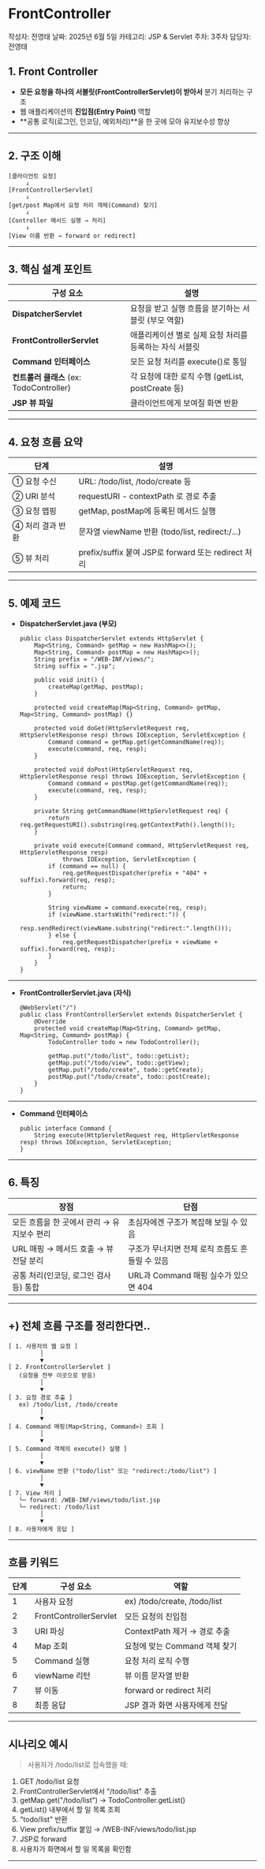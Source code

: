 # FrontController

작성자: 전영태
날짜: 2025년 6월 5일
카테고리: JSP & Servlet
주차: 3주차
담당자: 전영태

## **1. Front Controller**

- **모든 요청을 하나의 서블릿(FrontControllerServlet)이 받아서** 분기 처리하는 구조
- 웹 애플리케이션의 **진입점(Entry Point)** 역할
- **공통 로직(로그인, 인코딩, 예외처리)**을 한 곳에 모아 유지보수성 향상

---

## **2. 구조 이해**

```
[클라이언트 요청]
     ↓
[FrontControllerServlet]
     ↓
[get/post Map에서 요청 처리 객체(Command) 찾기]
     ↓
[Controller 메서드 실행 → 처리]
     ↓
[View 이름 반환 → forward or redirect]
```

---

## **3. 핵심 설계 포인트**

| **구성 요소** | **설명** |
| --- | --- |
| **DispatcherServlet** | 요청을 받고 실행 흐름을 분기하는 서블릿 (부모 역할) |
| **FrontControllerServlet** | 애플리케이션 별로 실제 요청 처리를 등록하는 자식 서블릿 |
| **Command 인터페이스** | 모든 요청 처리를 execute()로 통일 |
| **컨트롤러 클래스** (ex: TodoController) | 각 요청에 대한 로직 수행 (getList, postCreate 등) |
| **JSP 뷰 파일** | 클라이언트에게 보여질 화면 반환 |

---

## **4. 요청 흐름 요약**

| **단계** | **설명** |
| --- | --- |
| ① 요청 수신 | URL: /todo/list, /todo/create 등 |
| ② URI 분석 | requestURI - contextPath 로 경로 추출 |
| ③ 요청 맵핑 | getMap, postMap에 등록된 메서드 실행 |
| ④ 처리 결과 반환 | 문자열 viewName 반환 (todo/list, redirect:/...) |
| ⑤ 뷰 처리 | prefix/suffix 붙여 JSP로 forward 또는 redirect 처리 |

---

## **5. 예제 코드**

- **DispatcherServlet.java (부모)**
    
    ```
    public class DispatcherServlet extends HttpServlet {
        Map<String, Command> getMap = new HashMap<>();
        Map<String, Command> postMap = new HashMap<>();
        String prefix = "/WEB-INF/views/";
        String suffix = ".jsp";
    
        public void init() {
            createMap(getMap, postMap);
        }
    
        protected void createMap(Map<String, Command> getMap, Map<String, Command> postMap) {}
    
        protected void doGet(HttpServletRequest req, HttpServletResponse resp) throws IOException, ServletException {
            Command command = getMap.get(getCommandName(req));
            execute(command, req, resp);
        }
    
        protected void doPost(HttpServletRequest req, HttpServletResponse resp) throws IOException, ServletException {
            Command command = postMap.get(getCommandName(req));
            execute(command, req, resp);
        }
    
        private String getCommandName(HttpServletRequest req) {
            return req.getRequestURI().substring(req.getContextPath().length());
        }
    
        private void execute(Command command, HttpServletRequest req, HttpServletResponse resp)
                throws IOException, ServletException {
            if (command == null) {
                req.getRequestDispatcher(prefix + "404" + suffix).forward(req, resp);
                return;
            }
    
            String viewName = command.execute(req, resp);
            if (viewName.startsWith("redirect:")) {
                resp.sendRedirect(viewName.substring("redirect:".length()));
            } else {
                req.getRequestDispatcher(prefix + viewName + suffix).forward(req, resp);
            }
        }
    }
    ```
    

---

- **FrontControllerServlet.java (자식)**
    
    ```
    @WebServlet("/")
    public class FrontControllerServlet extends DispatcherServlet {
        @Override
        protected void createMap(Map<String, Command> getMap, Map<String, Command> postMap) {
            TodoController todo = new TodoController();
    
            getMap.put("/todo/list", todo::getList);
            getMap.put("/todo/view", todo::getView);
            getMap.put("/todo/create", todo::getCreate);
            postMap.put("/todo/create", todo::postCreate);
        }
    }
    ```
    

---

- **Command 인터페이스**
    
    ```
    public interface Command {
        String execute(HttpServletRequest req, HttpServletResponse resp) throws IOException, ServletException;
    }
    ```
    

---

## **6. 특징**

| **장점** | **단점** |
| --- | --- |
| 모든 흐름을 한 곳에서 관리 → 유지보수 편리 | 초심자에겐 구조가 복잡해 보일 수 있음 |
| URL 매핑 → 메서드 호출 → 뷰 전달 분리 | 구조가 무너지면 전체 로직 흐름도 흔들릴 수 있음 |
| 공통 처리(인코딩, 로그인 검사 등) 통합 | URL과 Command 매핑 실수가 있으면 404 |

---

## **+) 전체 흐름 구조를 정리한다면..**

```
[ 1. 사용자의 웹 요청 ]
         │
         ▼
[ 2. FrontControllerServlet ]
   (요청을 전부 이곳으로 받음)
         │
         ▼
[ 3. 요청 경로 추출 ]
   ex) /todo/list, /todo/create
         │
         ▼
[ 4. Command 매핑(Map<String, Command>) 조회 ]
         │
         ▼
[ 5. Command 객체의 execute() 실행 ]
         │
         ▼
[ 6. viewName 반환 ("todo/list" 또는 "redirect:/todo/list") ]
         │
         ▼
[ 7. View 처리 ]
   └─ forward: /WEB-INF/views/todo/list.jsp
   └─ redirect: /todo/list
         │
         ▼
[ 8. 사용자에게 응답 ]
```

---

## **흐름 키워드**

| **단계** | **구성 요소** | **역할** |
| --- | --- | --- |
| 1 | 사용자 요청 | ex) /todo/create, /todo/list |
| 2 | FrontControllerServlet | 모든 요청의 진입점 |
| 3 | URI 파싱 | ContextPath 제거 → 경로 추출 |
| 4 | Map 조회 | 요청에 맞는 Command 객체 찾기 |
| 5 | Command 실행 | 요청 처리 로직 수행 |
| 6 | viewName 리턴 | 뷰 이름 문자열 반환 |
| 7 | 뷰 이동 | forward or redirect 처리 |
| 8 | 최종 응답 | JSP 결과 화면 사용자에게 전달 |

---

## **시나리오 예시**

> 사용자가 /todo/list로 접속했을 때:
> 
1. GET /todo/list 요청
2. FrontControllerServlet에서 "/todo/list" 추출
3. getMap.get("/todo/list") → TodoController.getList()
4. getList() 내부에서 할 일 목록 조회
5. "todo/list" 반환
6. View prefix/suffix 붙임 → /WEB-INF/views/todo/list.jsp
7. JSP로 forward
8. 사용자가 화면에서 할 일 목록을 확인함

---